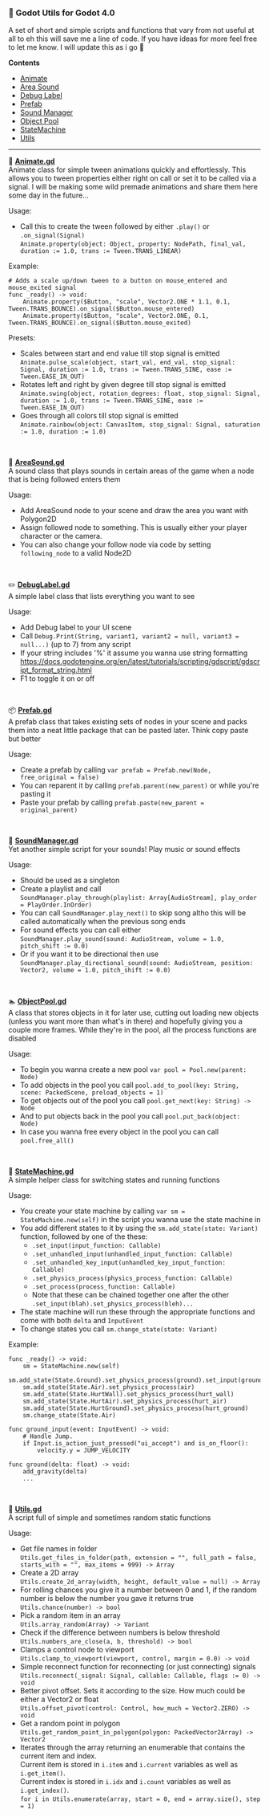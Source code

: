 ### 📜 Godot Utils for Godot 4.0
A set of short and simple scripts and functions that vary from not useful at all to eh this will save me a line of code. If you have ideas for more feel free to let me know. I will update this as i go 🙂

**Contents**
- <a href=#animate>Animate</a>
- <a href=#areasound>Area Sound</a>
- <a href=#debuglabel>Debug Label</a>
- <a href=#prefab>Prefab</a>
- <a href=#soundmanager>Sound Manager</a>
- <a href=#pool>Object Pool</a>
- <a href=#statemachine>StateMachine</a>
- <a href=#utils>Utils</a>

---

🦾 <b id="animate"><a href="https://github.com/Gepsu/godot-utils/blob/master/Animate.gd">Animate.gd</a></b>  
Animate class for simple tween animations quickly and effortlessly. This allows you to tween properties either right on call or set it to be called via a signal. I will be making some wild premade animations and share them here some day in the future...

Usage:
- Call this to create the tween followed by either `.play()` or `.on_signal(Signal)`  
`Animate.property(object: Object, property: NodePath, final_val, duration := 1.0, trans := Tween.TRANS_LINEAR)`

Example:
```
# Adds a scale up/down tween to a button on mouse_entered and mouse_exited signal
func _ready() -> void:
	Animate.property($Button, "scale", Vector2.ONE * 1.1, 0.1, Tween.TRANS_BOUNCE).on_signal($Button.mouse_entered)
	Animate.property($Button, "scale", Vector2.ONE, 0.1, Tween.TRANS_BOUNCE).on_signal($Button.mouse_exited)
```

Presets:
- Scales between start and end value till stop signal is emitted  
`Animate.pulse_scale(object, start_val, end_val, stop_signal: Signal, duration := 1.0, trans := Tween.TRANS_SINE, ease := Tween.EASE_IN_OUT)`
- Rotates left and right by given degree till stop signal is emitted  
`Animate.swing(object, rotation_degrees: float, stop_signal: Signal, duration := 1.0, trans := Tween.TRANS_SINE, ease := Tween.EASE_IN_OUT)`
- Goes through all colors till stop signal is emitted  
`Animate.rainbow(object: CanvasItem, stop_signal: Signal, saturation := 1.0, duration := 1.0)`

<br>

🎵 <b id="areasound"><a href="https://github.com/Gepsu/godot-utils/blob/master/AreaSound.gd">AreaSound.gd</a></b>  
A sound class that plays sounds in certain areas of the game when a node that is being followed enters them

Usage:
- Add AreaSound node to your scene and draw the area you want with Polygon2D
- Assign followed node to something. This is usually either your player character or the camera.
- You can also change your follow node via code by setting `following_node` to a valid Node2D

<br>

✏️ <b id="debuglabel"><a href="https://github.com/Gepsu/godot-utils/blob/master/DebugLabel.gd">DebugLabel.gd</a></b>   
A simple label class that lists everything you want to see

Usage:
- Add Debug label to your UI scene
- Call `Debug.Print(String, variant1, variant2 = null, variant3 = null...)` (up to 7) from any script
- If your string includes '%' it assume you wanna use string formatting  
https://docs.godotengine.org/en/latest/tutorials/scripting/gdscript/gdscript_format_string.html
- F1 to toggle it on or off

<br>

📦 <b id="prefab"><a href="https://github.com/Gepsu/godot-utils/blob/master/Prefab.gd">Prefab.gd</a></b>  
A prefab class that takes existing sets of nodes in your scene and packs them into a neat little package that can be pasted later. Think copy paste but better

Usage:
- Create a prefab by calling `var prefab = Prefab.new(Node, free_original = false)`
- You can reparent it by calling `prefab.parent(new_parent)` or while you're pasting it
- Paste your prefab by calling `prefab.paste(new_parent = original_parent)`

<br>

🎵 <b id="soundmanager"><a href="https://github.com/Gepsu/godot-utils/blob/master/SoundManager.gd">SoundManager.gd</a></b>  
Yet another simple script for your sounds! Play music or sound effects

Usage:
- Should be used as a singleton
- Create a playlist and call  
`SoundManager.play_through(playlist: Array[AudioStream], play_order = PlayOrder.InOrder)`
- You can call `SoundManager.play_next()` to skip song altho this will be called automatically when the previous song ends
- For sound effects you can call either  
`SoundManager.play_sound(sound: AudioStream, volume = 1.0, pitch_shift := 0.0)`
- Or if you want it to be directional then use  
`SoundManager.play_directional_sound(sound: AudioStream, position: Vector2, volume = 1.0, pitch_shift := 0.0)`

<br>

🏊 <b id="pool"><a href="https://github.com/Gepsu/godot-utils/blob/master/ObjectPool.gd">ObjectPool.gd</a></b>  
A class that stores objects in it for later use, cutting out loading new objects (unless you want more than what's in there) and hopefully giving you a couple more frames. While they're in the pool, all the process functions are disabled

Usage:
- To begin you wanna create a new pool `var pool = Pool.new(parent: Node)`
- To add objects in the pool you call `pool.add_to_pool(key: String, scene: PackedScene, preload_objects = 1)`
- To get objects out of the pool you call `pool.get_next(key: String) -> Node`
- And to put objects back in the pool you call `pool.put_back(object: Node)`
- In case you wanna free every object in the pool you can call `pool.free_all()`

<br>

🤖 <b id="statemachine"><a href="https://github.com/Gepsu/godot-utils/blob/master/StateMachine.gd">StateMachine.gd</a></b>  
A simple helper class for switching states and running functions

Usage:
- You create your state machine by calling `var sm = StateMachine.new(self)` in the script you wanna use the state machine in
- You add different states to it by using the `sm.add_state(state: Variant)` function, followed by one of the these:
	- `.set_input(input_function: Callable)`
	- `.set_unhandled_input(unhandled_input_function: Callable)`
	- `.set_unhandled_key_input(unhandled_key_input_function: Callable)`
	- `.set_physics_process(physics_process_function: Callable)`
	- `.set_process(process_function: Callable)`
	- Note that these can be chained together one after the other `.set_input(blah).set_physics_process(bleh)...`
- The state machine will run these through the appropriate functions and come with both `delta` and `InputEvent`
- To change states you call `sm.change_state(state: Variant)`

Example:
```
func _ready() -> void:
	sm = StateMachine.new(self)
	sm.add_state(State.Ground).set_physics_process(ground).set_input(ground_input)
	sm.add_state(State.Air).set_physics_process(air)
	sm.add_state(State.HurtWall).set_physics_process(hurt_wall)
	sm.add_state(State.HurtAir).set_physics_process(hurt_air)
	sm.add_state(State.HurtGround).set_physics_process(hurt_ground)
	sm.change_state(State.Air)
	
func ground_input(event: InputEvent) -> void:
	# Handle Jump.
	if Input.is_action_just_pressed("ui_accept") and is_on_floor():
		velocity.y = JUMP_VELOCITY

func ground(delta: float) -> void:
	add_gravity(delta)
	...
```

<br>

🤷 <b id="utils"><a href="https://github.com/Gepsu/godot-utils/blob/master/Utils.gd">Utils.gd</a></b>  
A script full of simple and sometimes random static functions

Usage:
- Get file names in folder  
`Utils.get_files_in_folder(path, extension = "", full_path = false, starts_with = "", max_items = 999) -> Array`
- Create a 2D array  
`Utils.create_2d_array(width, height, default_value = null) -> Array`
- For rolling chances you give it a number between 0 and 1, if the random number is below the number you gave it returns true  
`Utils.chance(number) -> bool`
- Pick a random item in an array  
`Utils.array_random(Array) -> Variant`
- Check if the difference between numbers is below threshold  
`Utils.numbers_are_close(a, b, threshold) -> bool`
- Clamps a control node to viewport  
`Utils.clamp_to_viewport(viewport, control, margin = 0.0) -> void`
- Simple reconnect function for reconnecting (or just connecting) signals  
`Utils.reconnect(_signal: Signal, callable: Callable, flags := 0) -> void`
- Better pivot offset. Sets it according to the size. How much could be either a Vector2 or float  
`Utils.offset_pivot(control: Control, how_much = Vector2.ZERO) -> void`
- Get a random point in polygon  
`Utils.get_random_point_in_polygon(polygon: PackedVector2Array) -> Vector2`
- Iterates through the array returning an enumerable that contains the current item and index.  
Current item is stored in `i.item` and `i.current` variables as well as `i.get_item()`.  
Current index is stored in `i.idx` and `i.count` variables as well as `i.get_index()`.  
`for i in Utils.enumerate(array, start = 0, end = array.size(), step = 1)`
